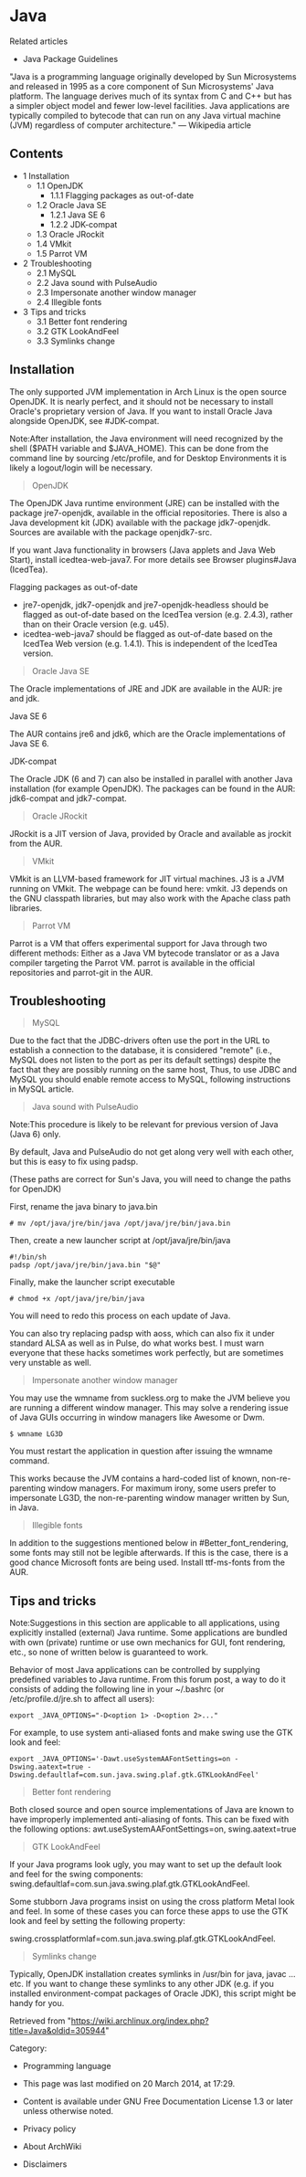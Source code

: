 Java
====

Related articles

-   Java Package Guidelines

"Java is a programming language originally developed by Sun Microsystems
and released in 1995 as a core component of Sun Microsystems' Java
platform. The language derives much of its syntax from C and C++ but has
a simpler object model and fewer low-level facilities. Java applications
are typically compiled to bytecode that can run on any Java virtual
machine (JVM) regardless of computer architecture." — Wikipedia article

Contents
--------

-   1 Installation
    -   1.1 OpenJDK
        -   1.1.1 Flagging packages as out-of-date
    -   1.2 Oracle Java SE
        -   1.2.1 Java SE 6
        -   1.2.2 JDK-compat
    -   1.3 Oracle JRockit
    -   1.4 VMkit
    -   1.5 Parrot VM
-   2 Troubleshooting
    -   2.1 MySQL
    -   2.2 Java sound with PulseAudio
    -   2.3 Impersonate another window manager
    -   2.4 Illegible fonts
-   3 Tips and tricks
    -   3.1 Better font rendering
    -   3.2 GTK LookAndFeel
    -   3.3 Symlinks change

Installation
------------

The only supported JVM implementation in Arch Linux is the open source
OpenJDK. It is nearly perfect, and it should not be necessary to install
Oracle's proprietary version of Java. If you want to install Oracle Java
alongside OpenJDK, see #JDK-compat.

Note:After installation, the Java environment will need recognized by
the shell ($PATH variable and $JAVA_HOME). This can be done from the
command line by sourcing /etc/profile, and for Desktop Environments it
is likely a logout/login will be necessary.

> OpenJDK

The OpenJDK Java runtime environment (JRE) can be installed with the
package jre7-openjdk, available in the official repositories. There is
also a Java development kit (JDK) available with the package
jdk7-openjdk. Sources are available with the package openjdk7-src.

If you want Java functionality in browsers (Java applets and Java Web
Start), install icedtea-web-java7. For more details see Browser
plugins#Java (IcedTea).

Flagging packages as out-of-date

-   jre7-openjdk, jdk7-openjdk and jre7-openjdk-headless should be
    flagged as out-of-date based on the IcedTea version (e.g. 2.4.3),
    rather than on their Oracle version (e.g. u45).
-   icedtea-web-java7 should be flagged as out-of-date based on the
    IcedTea Web version (e.g. 1.4.1). This is independent of the IcedTea
    version.

> Oracle Java SE

The Oracle implementations of JRE and JDK are available in the AUR: jre
and jdk.

Java SE 6

The AUR contains jre6 and jdk6, which are the Oracle implementations of
Java SE 6.

JDK-compat

The Oracle JDK (6 and 7) can also be installed in parallel with another
Java installation (for example OpenJDK). The packages can be found in
the AUR: jdk6-compat and jdk7-compat.

> Oracle JRockit

JRockit is a JIT version of Java, provided by Oracle and available as
jrockit from the AUR.

> VMkit

VMkit is an LLVM-based framework for JIT virtual machines. J3 is a JVM
running on VMkit. The webpage can be found here: vmkit. J3 depends on
the GNU classpath libraries, but may also work with the Apache class
path libraries.

> Parrot VM

Parrot is a VM that offers experimental support for Java through two
different methods: Either as a Java VM bytecode translator or as a Java
compiler targeting the Parrot VM. parrot is available in the official
repositories and parrot-git in the AUR.

Troubleshooting
---------------

> MySQL

Due to the fact that the JDBC-drivers often use the port in the URL to
establish a connection to the database, it is considered "remote" (i.e.,
MySQL does not listen to the port as per its default settings) despite
the fact that they are possibly running on the same host, Thus, to use
JDBC and MySQL you should enable remote access to MySQL, following
instructions in MySQL article.

> Java sound with PulseAudio

Note:This procedure is likely to be relevant for previous version of
Java (Java 6) only.

By default, Java and PulseAudio do not get along very well with each
other, but this is easy to fix using padsp.

(These paths are correct for Sun's Java, you will need to change the
paths for OpenJDK)

First, rename the java binary to java.bin

    # mv /opt/java/jre/bin/java /opt/java/jre/bin/java.bin

Then, create a new launcher script at /opt/java/jre/bin/java

    #!/bin/sh
    padsp /opt/java/jre/bin/java.bin "$@"

Finally, make the launcher script executable

    # chmod +x /opt/java/jre/bin/java

You will need to redo this process on each update of Java.

You can also try replacing padsp with aoss, which can also fix it under
standard ALSA as well as in Pulse, do what works best. I must warn
everyone that these hacks sometimes work perfectly, but are sometimes
very unstable as well.

> Impersonate another window manager

You may use the wmname from suckless.org to make the JVM believe you are
running a different window manager. This may solve a rendering issue of
Java GUIs occurring in window managers like Awesome or Dwm.

    $ wmname LG3D

You must restart the application in question after issuing the wmname
command.

This works because the JVM contains a hard-coded list of known,
non-re-parenting window managers. For maximum irony, some users prefer
to impersonate LG3D, the non-re-parenting window manager written by Sun,
in Java.

> Illegible fonts

In addition to the suggestions mentioned below in
#Better_font_rendering, some fonts may still not be legible afterwards.
If this is the case, there is a good chance Microsoft fonts are being
used. Install ttf-ms-fonts from the AUR.

Tips and tricks
---------------

Note:Suggestions in this section are applicable to all applications,
using explicitly installed (external) Java runtime. Some applications
are bundled with own (private) runtime or use own mechanics for GUI,
font rendering, etc., so none of written below is guaranteed to work.

Behavior of most Java applications can be controlled by supplying
predefined variables to Java runtime. From this forum post, a way to do
it consists of adding the following line in your ~/.bashrc (or
/etc/profile.d/jre.sh to affect all users):

    export _JAVA_OPTIONS="-D<option 1> -D<option 2>..."

For example, to use system anti-aliased fonts and make swing use the GTK
look and feel:

    export _JAVA_OPTIONS='-Dawt.useSystemAAFontSettings=on -Dswing.aatext=true -Dswing.defaultlaf=com.sun.java.swing.plaf.gtk.GTKLookAndFeel'

> Better font rendering

Both closed source and open source implementations of Java are known to
have improperly implemented anti-aliasing of fonts. This can be fixed
with the following options: awt.useSystemAAFontSettings=on,
swing.aatext=true

> GTK LookAndFeel

If your Java programs look ugly, you may want to set up the default look
and feel for the swing components:
swing.defaultlaf=com.sun.java.swing.plaf.gtk.GTKLookAndFeel.

Some stubborn Java programs insist on using the cross platform Metal
look and feel. In some of these cases you can force these apps to use
the GTK look and feel by setting the following property:

swing.crossplatformlaf=com.sun.java.swing.plaf.gtk.GTKLookAndFeel.

> Symlinks change

Typically, OpenJDK installation creates symlinks in /usr/bin for java,
javac ... etc. If you want to change these symlinks to any other JDK
(e.g. if you installed environment-compat packages of Oracle JDK), this
script might be handy for you.

Retrieved from
"https://wiki.archlinux.org/index.php?title=Java&oldid=305944"

Category:

-   Programming language

-   This page was last modified on 20 March 2014, at 17:29.
-   Content is available under GNU Free Documentation License 1.3 or
    later unless otherwise noted.
-   Privacy policy
-   About ArchWiki
-   Disclaimers
